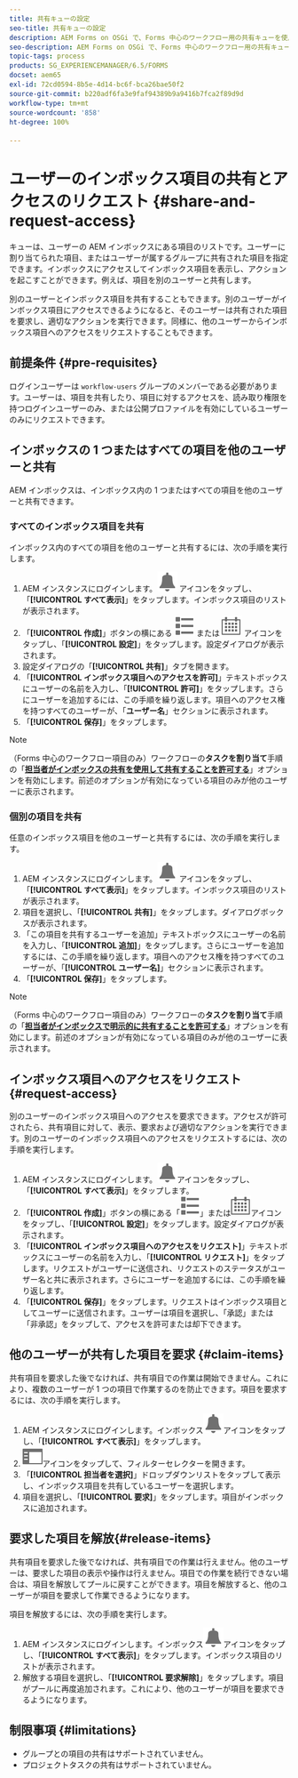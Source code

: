```yaml
---
title: 共有キューの設定
seo-title: 共有キューの設定
description: AEM Forms on OSGi で、Forms 中心のワークフロー用の共有キューを使用する方法を説明します。
seo-description: AEM Forms on OSGi で、Forms 中心のワークフロー用の共有キューを使用する方法を説明します。
topic-tags: process
products: SG_EXPERIENCEMANAGER/6.5/FORMS
docset: aem65
exl-id: 72cd0594-8b5e-4d14-bc6f-bca26bae50f2
source-git-commit: b220adf6fa3e9faf94389b9a9416b7fca2f89d9d
workflow-type: tm+mt
source-wordcount: '858'
ht-degree: 100%

---
```


# ユーザーのインボックス項目の共有とアクセスのリクエスト {#share-and-request-access}

キューは、ユーザーの AEM インボックスにある項目のリストです。ユーザーに割り当てられた項目、またはユーザーが属するグループに共有された項目を指定できます。インボックスにアクセスしてインボックス項目を表示し、アクションを起こすことができます。例えば、項目を別のユーザーと共有します。

別のユーザーとインボックス項目を共有することもできます。別のユーザーがインボックス項目にアクセスできるようになると、そのユーザーは共有された項目を要求し、適切なアクションを実行できます。同様に、他のユーザーからインボックス項目へのアクセスをリクエストすることもできます。

## 前提条件 {#pre-requisites}

ログインユーザーは `workflow-users` グループのメンバーである必要があります。ユーザーは、項目を共有したり、項目に対するアクセスを、読み取り権限を持つログインユーザーのみ、または公開プロファイルを有効にしているユーザーのみにリクエストできます。

## インボックスの 1 つまたはすべての項目を他のユーザーと共有

AEM インボックスは、インボックス内の 1 つまたはすべての項目を他のユーザーと共有できます。

### すべてのインボックス項目を共有

インボックス内のすべての項目を他のユーザーと共有するには、次の手順を実行します。

1. AEM インスタンスにログインします。![インボックス](assets/bell.svg) アイコンをタップし、「**[!UICONTROL すべて表示]**」をタップします。インボックス項目のリストが表示されます。
1. 「**[!UICONTROL 作成]**」ボタンの横にある ![ビューセレクター](assets/viewlist.svg) または ![ビューセレクター](assets/calendar.svg) アイコンをタップし、「**[!UICONTROL 設定]**」をタップします。設定ダイアログが表示されます。
1. 設定ダイアログの「**[!UICONTROL 共有]**」タブを開きます。
1. 「**[!UICONTROL インボックス項目へのアクセスを許可]**」テキストボックスにユーザーの名前を入力し、「**[!UICONTROL 許可]**」をタップします。さらにユーザーを追加するには、この手順を繰り返します。項目へのアクセス権を持つすべてのユーザーが、「**ユーザー名**」セクションに表示されます。
1. 「**[!UICONTROL 保存]**」をタップします。

>[!NOTE]
>
>（Forms 中心のワークフロー項目のみ）ワークフローの&#x200B;**タスクを割り当て**&#x200B;手順の「**[担当者がインボックスの共有を使用して共有することを許可する](aem-forms-workflow-step-reference.md)**」オプションを有効にします。前述のオプションが有効になっている項目のみが他のユーザーに表示されます。

### 個別の項目を共有

任意のインボックス項目を他のユーザーと共有するには、次の手順を実行します。

1. AEM インスタンスにログインします。![インボックス](assets/bell.svg) アイコンをタップし、「**[!UICONTROL すべて表示]**」をタップします。インボックス項目のリストが表示されます。
1. 項目を選択し、「**[!UICONTROL 共有]**」をタップします。ダイアログボックスが表示されます。
1. 「この項目を共有するユーザーを追加」テキストボックスにユーザーの名前を入力し、「**[!UICONTROL 追加]**」をタップします。さらにユーザーを追加するには、この手順を繰り返します。項目へのアクセス権を持つすべてのユーザーが、「**[!UICONTROL ユーザー名]**」セクションに表示されます。
1. 「**[!UICONTROL 保存]**」をタップします。


>[!NOTE]
>
>（Forms 中心のワークフロー項目のみ）ワークフローの&#x200B;**タスクを割り当て**&#x200B;手順の「**[担当者がインボックスで明示的に共有することを許可する](aem-forms-workflow-step-reference.md)**」オプションを有効にします。前述のオプションが有効になっている項目のみが他のユーザーに表示されます。

## インボックス項目へのアクセスをリクエスト {#request-access}

別のユーザーのインボックス項目へのアクセスを要求できます。アクセスが許可されたら、共有項目に対して、表示、要求および適切なアクションを実行できます。別のユーザーのインボックス項目へのアクセスをリクエストするには、次の手順を実行します。

1. AEM インスタンスにログインします。![表示セレクター](assets/bell.svg)アイコンをタップし、「**[!UICONTROL すべて表示]**」をタップします。
1. 「**[!UICONTROL 作成]**」ボタンの横にある「![表示セレクター](assets/viewlist.svg)」または![表示セレクター](assets/calendar.svg)アイコンをタップし、「**[!UICONTROL 設定]**」をタップします。設定ダイアログが表示されます。
1. 「**[!UICONTROL インボックス項目へのアクセスをリクエスト]**」テキストボックスにユーザーの名前を入力し、「**[!UICONTROL リクエスト]**」をタップします。リクエストがユーザーに送信され、リクエストのステータスがユーザー名と共に表示されます。さらにユーザーを追加するには、この手順を繰り返します。
1. 「**[!UICONTROL 保存]**」をタップします。リクエストはインボックス項目としてユーザーに送信されます。ユーザーは項目を選択し、「承認」または「非承認」をタップして、アクセスを許可または却下できます。


## 他のユーザーが共有した項目を要求 {#claim-items}

共有項目を要求した後でなければ、共有項目での作業は開始できません。これにより、複数のユーザーが 1 つの項目で作業するのを防止できます。項目を要求するには、次の手順を実行します。

1. AEM インスタンスにログインします。インボックス![インボックス](assets/bell.svg)アイコンをタップし、「**[!UICONTROL すべて表示]**」をタップします。
1. ![コンテンツのみ](assets/railleft.svg)アイコンをタップして、フィルターセレクターを開きます。
1. 「**[!UICONTROL 担当者を選択]**」ドロップダウンリストをタップして表示し、インボックス項目を共有しているユーザーを選択します。
1. 項目を選択し、「**[!UICONTROL 要求]**」をタップします。項目がインボックスに追加されます。

## 要求した項目を解放{#release-items}

共有項目を要求した後でなければ、共有項目での作業は行えません。他のユーザーは、要求した項目の表示や操作は行えません。項目での作業を続行できない場合は、項目を解放してプールに戻すことができます。項目を解放すると、他のユーザーが項目を要求して作業できるようになります。

項目を解放するには、次の手順を実行します。

1. AEM インスタンスにログインします。インボックス![インボックス](assets/bell.svg)アイコンをタップし、「**[!UICONTROL すべて表示]**」をタップします。インボックス項目のリストが表示されます。
1. 解放する項目を選択し、「**[!UICONTROL 要求解除]**」をタップします。項目がプールに再度追加されます。これにより、他のユーザーが項目を要求できるようになります。

## 制限事項 {#limitations}

* グループとの項目の共有はサポートされていません。
* プロジェクトタスクの共有はサポートされていません。
